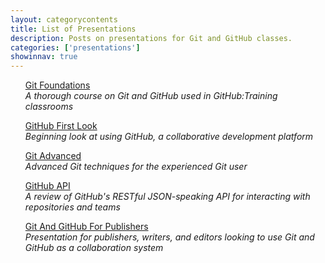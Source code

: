 ```yaml
---
layout: categorycontents
title: List of Presentations
description: Posts on presentations for Git and GitHub classes.
categories: ['presentations']
showinnav: true
---
```


<ul>

<section>
<p>
<a href="/presentations/git-foundations.html">Git Foundations</a></br>
  <em>A thorough course on Git and GitHub used in GitHub:Training classrooms</em>
</p>
</section>

<section>
<p>
<a href="/presentations/github-first-look.html">GitHub First Look</a></br>
  <em>Beginning look at using GitHub, a collaborative development platform</em>
</p>
</section>

<section>
<p>
<a href="/presentations/git-advanced.html">Git Advanced</a></br>
  <em>Advanced Git techniques for the experienced Git user</em>
</p>
</section>


<section>
<p>
<a href="/presentations/github-api.html">GitHub API</a></br>
  <em>A review of GitHub&#39;s RESTful JSON-speaking API for interacting with repositories and teams</em>
</p>
</section>

<section>
<p>
<a href="/presentations/git-for-publishing.html">Git And GitHub For Publishers</a></br>
  <em>Presentation for publishers, writers, and editors looking to use Git and GitHub as a collaboration system</em>
</p>
</section>

</ul>
